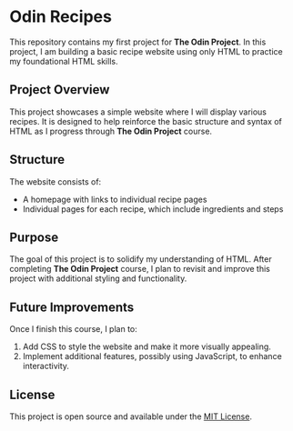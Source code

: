 # Odin Recipes

This repository contains my first project for **The Odin Project**. In this project, I am building a basic recipe website using only HTML to practice my foundational HTML skills.

## Project Overview

This project showcases a simple website where I will display various recipes. It is designed to help reinforce the basic structure and syntax of HTML as I progress through **The Odin Project** course.

## Structure

The website consists of:

- A homepage with links to individual recipe pages
- Individual pages for each recipe, which include ingredients and steps

## Purpose

The goal of this project is to solidify my understanding of HTML. After completing **The Odin Project** course, I plan to revisit and improve this project with additional styling and functionality.

## Future Improvements

Once I finish this course, I plan to:

1. Add CSS to style the website and make it more visually appealing.
2. Implement additional features, possibly using JavaScript, to enhance interactivity.

## License

This project is open source and available under the [MIT License](LICENSE).
